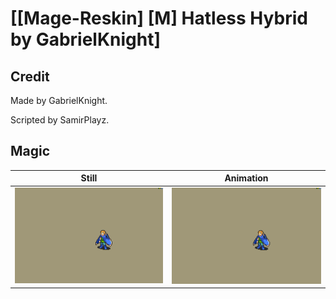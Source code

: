 # [\[Mage-Reskin\] \[M\] Hatless Hybrid by GabrielKnight]

## Credit

Made by GabrielKnight.

Scripted by SamirPlayz.
	
## Magic

| Still | Animation |
| :---: | :-------: |
| ![Magic still](./Magic_000.png) | ![Magic animation](./Magic.gif) |
